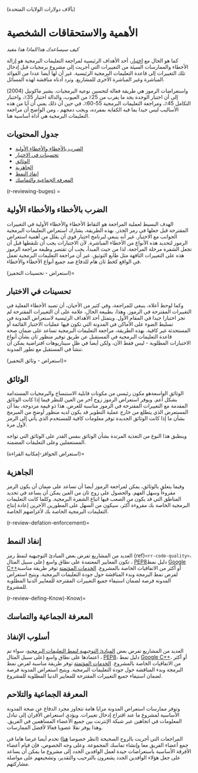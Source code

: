 (بآلاف دولارات الولايات المتحدة)
# الأهمية والاستحقاقات الشخصية

*كيف سيساعدك هذا/لماذا هذا مفيد*

كما هو الحال مع [اختبار](#Testing)، أحد الأهداف الرئيسية لمراجعة التعليمات البرمجية هو إزالة الأخطاء والممارسات السيئة من التغييرات التي أجريت إلى مشروع برمجيات قبل إدخال تلك التغييرات إلى قاعدة التعليمات البرمجية الرئيسية. غير أن لها أيضا عددا من الفوائد المباشرة وغير المباشرة الأخرى للمشاريع. وترد أدناه مناقشة لهذه المسائل.

واستعراضات الرموز هي طريقة فعالة لتحسين نوعية البرمجيات. يشير ماكونيل (2004) إلى أن اختبار الوحدة يجد ما يقرب من 25٪ من العيوب، والدالة اختبار 35٪، واختبار التكامل 45٪، ومراجعة التعليمات البرمجية 55-60٪. في حين أن ذلك يعني أن أيا من هذه الأساليب ليس جيدا بما فيه الكفاية بمفرده، ويجب دمجهم ، ومن الواضح أن مراجعة التعليمات البرمجية هي أداة أساسية هنا.

## جدول المحتويات

- [الضرب بالأخطاء والأخطاء الأولية](#catching-bugs-and-elementary-errors)
- [تحسينات في الاختبار](#improvements-to-testing)
- [الوثائق](#documentation)
- [الجاهزية](#readability)
- [إنفاذ النمط](#style-enforcement)
- [المعرفة الجماعية والتماسك](#group-knowledge-and-cohesion)

(r-reviewing-buges) =
## الضرب بالأخطاء والأخطاء الأولية

الهدف البسيط لعملية المراجعة هو التقاط الأخطاء والأخطاء الأولية في التغييرات المقترحة قبل جعلها في رمز الجذر. بهذه الطريقة، يشارك استعراض التعليمات البرمجية الجوانب مع الاختبار. غير أنه ينبغي لبرنامج اختبار قوي أن يقلل من أهمية استعراض الرموز لتحديد هذه الأنواع من الأخطاء المباشرة. لأن الاختبارات يجب أن تلتقطها قبل أن تجعل الشفرة مرحلة المراجعة. لذا من حيث المبدأ، يجب أن تقتصر وظيفة مراجعة الرموز هذه على التغييرات التافهة مثل طابع التوثيق. غير أن مراجعة التعليمات البرمجية تعمل في الواقع كخط ثان هام للدفاع ضد جميع أنواع الأخطاء والأخطاء.

(استعراض - تحسينات التحفيز)=
## تحسينات في الاختبار

وكما لوحظ أعلاه، ينبغي للمراجعة، وفي كثير من الأحيان، أن تصيد الأخطاء الفعلية في التغييرات المقترحة في الرموز. وهذا، بطبيعة الحال، علامة على أن التغييرات المقترحة لم تجر اختبارا جيدا في المقام الأول. ويتمثل أحد الأهداف الرئيسية لاستعراض المدونة في تسليط الضوء على الأماكن في المدونة التي تكون فيها عمليات الاختبار القائمة أو المستحدثة غير كافية. بهذه الطريقة، مراجعة التعليمات البرمجية تساعد على ضمان صحة قاعدة التعليمات البرمجية في المستقبل عن طريق توفير منظور ثان بشأن أنواع الاختبارات المطلوبة - ليس فقط الآن، ولكن أيضا في ظل سيناريوهات افتراضية يمكن أن تنشأ في المستقبل مع تطور المدونة.

(استعراض - وثائق التحفيز)=
## الوثائق

<!--SiccarPoint notes a whole section on documentation is justified in the book!-->
الوثائق الواسعة<!--تشير هنا بمجرد وجود القسم-->هو مكون رئيسي من مكونات قابلية الاستنساخ والبرمجيات المستدامة بشكل أعم. ويوفر استعراض الرموز زوج آخر من العين للنظر فيما إذا كانت الوثائق المقدمة مع التغييرات المقترحة في الرموز مناسبة للغرض. هذا ذو قيمة مزدوجة، بما أن المستعرض الذي يتطلع من خارج عملية التطوير قد يكون لديه منظور أوضح من المبرمج بشأن ما إذا كانت الوثائق الجديدة توفر معلومات كافية للمستخدم الذي يأتي إلى الرمز لأول مرة.

وينطبق هذا النوع من التغذية المرتدة بشأن الوثائق بنفس القدر على الوثائق التي تواجه المستعملين وعلى التعليقات المضمنة.

(استعراض الحوافز-إمكانية القراءة)=
## الجاهزية

وفيما يتعلق بالوثائق، يمكن لمراجعة الرموز أيضا أن تساعد على ضمان أن يكون الرمز مقروءاً وسهل الفهم. والحصول على زوج ثان من العين يمكن أن يساعد في تحديد المناطق التي قد يكون من الصعب فيها اتباع الشفرة البرمجية. وكلما كانت التعليمات البرمجية الخاصة بك مقروءة أكثر، سيكون من السهل على المطورين الآخرين إعادة إنتاج التعليمات البرمجية الخاصة بك لأغراضهم الخاصة.

(r-review-defation-enforcement)=
## إنفاذ النمط

العديد من المشاريع تفرض بعض المبادئ التوجيهية لنمط رمز {ref}`<rr-code-quality>`، تكون المعايير المعتمدة على نطاق واسع (على سبيل المثال ، [PEP8](https://www.python.org/dev/peps/pep-0008/)دليل نمط [Google C++](https://google.github.io/styleguide/cppguide.html)أو أكثر من الاتفاقيات الخاصة بالمشروع. [الخدمات المؤتمتة](../../code_quality/code_quality#online-services-providing-software-quality-checks) توفر طريقة مناسبة لفرض نمط البرمجة وبدء المناقشة حول جودة التعليمات البرمجية. ويتيح استعراض المدونة فرصة لضمان استيفاء جميع التغييرات المقترحة للمعايير الدنيا المطلوبة للمشروع.

(r-review-defing-Know)-Know)=
## المعرفة الجماعية والتماسك

## أسلوب الإنفاذ

العديد من المشاريع تفرض بعض [المبادئ التوجيهية لنمط التعليمات البرمجية](../../code_quality/code_quality#coding-style)، سواء تم اعتمادها على نطاق واسع (على سبيل المثال ، [PEP8](https://www.python.org/dev/peps/pep-0008/)، دليل نمط [Google C++](https://google.github.io/styleguide/cppguide.html)، أو أكثر من الاتفاقيات الخاصة بالمشروع. [الخدمات المؤتمتة](../../code_quality/code_quality#online-services-providing-software-quality-checks) توفر طريقة مناسبة لفرض نمط البرمجة وبدء المناقشة حول جودة التعليمات البرمجية. ويتيح استعراض المدونة فرصة لضمان استيفاء جميع التغييرات المقترحة للمعايير الدنيا المطلوبة للمشروع.


## المعرفة الجماعية والتلاحم

وتوفر ممارسات استعراض المدونة مزايا هامة تتجاوز مجرد الدفاع عن صحة المدونة الأساسية لمشروع ما عند اقتراح إدخال تغييرات. ويؤدي استعراض الأقران إلى تبادل المعلومات في اتجاهين عبر شبكة الإنترنت بين جميع الأعضاء المساهمين في الفريق. وهذا يوفر نقلا عضويا فعالا لأفضل الممارسات.

المراجعات التي أجريت بالروح الصحيحة (انظر خصوصا [هنا](#Be_nice)) تخدم أيضا غرضا هاما في جمع أعضاء الفريق معا وإنشاء تماسك المجموعة. وعلى وجه الخصوص، فإن قيام أعضاء الأفرقة الأساسية باستعراضات جيدة لعمل الوافدين الجدد إلى مشروع ما يمكن أن يساعد على جعل هؤلاء الوافدين الجدد يشعرون بالترحيب والتقدير، وتشجيعهم على مواصلة مشاركتهم.
